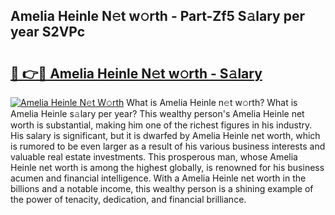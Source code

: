 ## Amelia Heinle N𝚎t w𝚘rth - Part-Zf5 S𝚊lary per year S2VPc

# <h2><a href="http://gc1bi7.nevu.top/?p=Amelia+Heinle">🔗 👉🔴 Amelia Heinle N𝚎t w𝚘rth - S𝚊lary</a></h2>

[![Amelia Heinle N𝚎t W𝚘rth](https://i.imgur.com/Oavwk0R.jpeg)](http://gc1bi7.nevu.top/?p=Amelia+Heinle)
What is Amelia Heinle n𝚎t w𝚘rth? What is Amelia Heinle s𝚊lary per year?
This wealthy person's Amelia Heinle net worth is substantial, making him one of the richest figures in his industry. His salary is significant, but it is dwarfed by Amelia Heinle net worth, which is rumored to be even larger as a result of his various business interests and valuable real estate investments. This prosperous man, whose Amelia Heinle net worth is among the highest globally, is renowned for his business acumen and financial intelligence. With a Amelia Heinle net worth in the billions and a notable income, this wealthy person is a shining example of the power of tenacity, dedication, and financial brilliance.

